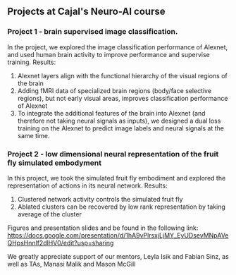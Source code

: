 ## Projects at Cajal's Neuro-AI course 

### Project 1 - brain supervised image classification.

In the project, we explored the image classification performance of Alexnet, and used human brain activity to improve performance and supervise training. 
Results:
1. Alexnet layers align with the functional hierarchy of the visual regions of the brain
2. Adding fMRI data of specialized brain regions (body/face selective regions), but not early visual areas, improves classification performance of Alexnet 
3. To integrate the additional features of the brain into Alexnet (and therefore not taking neural signals as inputs), we designed a dual loss training on the Alexnet to predict image labels and neural signals at the same time.  

### Project 2 - low dimensional neural representation of the fruit fly simulated embodyment 

In this project, we took the simulated fruit fly embodiment and explored the representation of actions in its neural network. 
Results:
1. Clustered network activity controls the simulated fruit fly
2. Ablated clusters can be recovered by low rank representation by taking average of the cluster 

Figures and presentation slides and be found in the following link:
https://docs.google.com/presentation/d/1hA9vPlrsxjLjMY_EyUDsevMNpAVeQHpsHnnlf2dlHV0/edit?usp=sharing 

We greatly appreciate support of our mentors, Leyla Isik and Fabian Sinz, as well as TAs, Manasi Malik and Mason McGill
